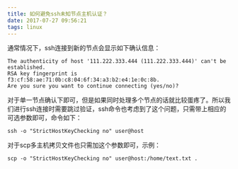 ```yaml
---
title: 如何避免ssh未知节点主机认证？
date: 2017-07-27 09:56:21
tags: linux
---
```


通常情况下，ssh连接到新的节点会显示如下确认信息：

```
The authenticity of host '111.222.333.444 (111.222.333.444)' can't be established.
RSA key fingerprint is f3:cf:58:ae:71:0b:c8:04:6f:34:a3:b2:e4:1e:0c:8b.
Are you sure you want to continue connecting (yes/no)? 
```

对于单一节点确认下即可，但是如果同时处理多个节点的话就比较蛋疼了。所以我们进行ssh连接时需要跳过验证，ssh命令也考虑到了这个问题，只需带上相应的可选参数即可，命令如下：

```
ssh -o "StrictHostKeyChecking no" user@host
```

对于scp多主机拷贝文件也只需加这个参数即可，示例：

```
scp -o "StrictHostKeyChecking no" user@host:/home/text.txt .
```